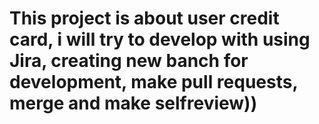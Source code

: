 # This project is about user credit card, i will try to develop with using Jira, creating new banch for development, make pull requests, merge and make selfreview))

